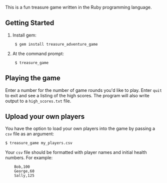This is a fun treasure game written in the Ruby programming language.

## Getting Started
1. Install gem:

        $ gem install treasure_adventure_game

2. At the command prompt:

        $ treasure_game

## Playing the game
Enter a number for the number of game rounds you'd like to play. Enter `quit` to exit and see a listing of the high scores. The program will also write output to a `high_scores.txt` file.

## Upload your own players
You have the option to load your own players into the game by passing a `csv` file as an argument:

    $ treasure_game my_players.csv

Your `csv` file should be formatted with player names and initial health numbers. For example:

        Bob,100
        George,60
        Sally,125
